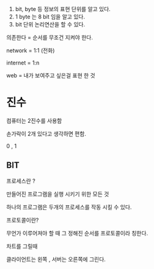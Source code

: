 1. bit, byte 등 정보의 표현 단위를 알고 있다.
2. 1 byte 는 8 bit 임을 알고 있다.
3. bit 단위 논리연산을 할 수 있다.


의존한다 = 순서를 무조건 지켜야 한다.

network = 1:1 (전화)

internet = 1:n 

web = 내가 보여주고 싶은걸 표현 한 것




# 진수

컴퓨터는 2진수를 사용함

손가락이 2개 있다고 생각하면 편함.

0 , 1

## BIT



프로세스란 ? 

만들어진 프로그램을 실행 시키기 위한 모든 것

하나의 프로그램은 두개의 프로세스를 작동 시킬 수 있다.

프로토콜이란?

무언가 이루어져야 할 때 그 정해진 순서를 프로토콜이라 칭한다.

차트를 그릴때

클라이언트는 왼쪽 , 서버는 오른쪽에 그린다.